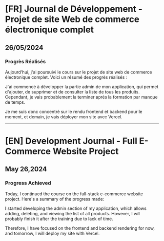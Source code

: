 # [FR] Journal de Développement - Projet de site Web de commerce électronique complet

## 26/05/2024

### Progrès Réalisés

Aujourd'hui, j'ai poursuivi le cours sur le projet de site web de commerce électronique complet. Voici un résumé des progrès réalisés :

J'ai commencé à développer la partie admin de mon application, qui permet d'ajouter, de supprimer et de consulter la liste de tous les produits. Cependant, je vais probablement la terminer après la formation par manque de temps.

Je me suis donc concentré sur le rendu frontend et backend pour le moment, et demain, je vais déployer mon site avec Vercel.

---

# [EN] Development Journal - Full E-Commerce Website Project

## May 26,2024

### Progress Achieved

Today, I continued the course on the full-stack e-commerce website project. Here's a summary of the progress made:

I started developing the admin section of my application, which allows adding, deleting, and viewing the list of all products. However, I will probably finish it after the training due to lack of time.

Therefore, I have focused on the frontend and backend rendering for now, and tomorrow, I will deploy my site with Vercel.
